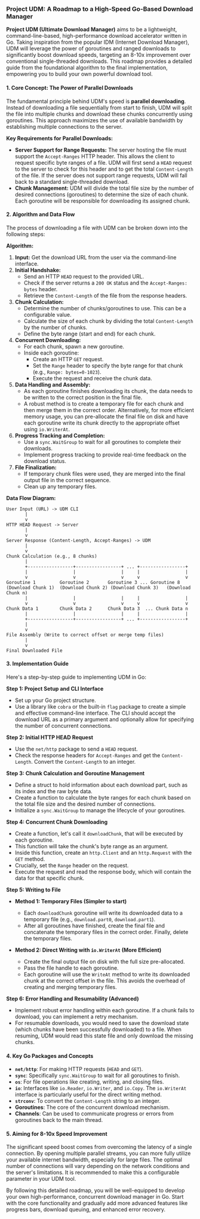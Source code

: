 ### Project UDM: A Roadmap to a High-Speed Go-Based Download Manager

**Project UDM (Ultimate Download Manager)** aims to be a lightweight, command-line-based, high-performance download accelerator written in Go. Taking inspiration from the popular IDM (Internet Download Manager), UDM will leverage the power of goroutines and ranged downloads to significantly boost download speeds, targeting an 8-10x improvement over conventional single-threaded downloads. This roadmap provides a detailed guide from the foundational algorithm to the final implementation, empowering you to build your own powerful download tool.

#### 1. Core Concept: The Power of Parallel Downloads

The fundamental principle behind UDM's speed is **parallel downloading**. Instead of downloading a file sequentially from start to finish, UDM will split the file into multiple chunks and download these chunks concurrently using goroutines. This approach maximizes the use of available bandwidth by establishing multiple connections to the server.

**Key Requirements for Parallel Downloads:**

*   **Server Support for Range Requests:** The server hosting the file must support the `Accept-Ranges` HTTP header. This allows the client to request specific byte ranges of a file. UDM will first send a `HEAD` request to the server to check for this header and to get the total `Content-Length` of the file. If the server does not support range requests, UDM will fall back to a standard single-threaded download.
*   **Chunk Management:** UDM will divide the total file size by the number of desired connections (goroutines) to determine the size of each chunk. Each goroutine will be responsible for downloading its assigned chunk.

#### 2. Algorithm and Data Flow

The process of downloading a file with UDM can be broken down into the following steps:

**Algorithm:**

1.  **Input:** Get the download URL from the user via the command-line interface.
2.  **Initial Handshake:**
    *   Send an HTTP `HEAD` request to the provided URL.
    *   Check if the server returns a `200 OK` status and the `Accept-Ranges: bytes` header.
    *   Retrieve the `Content-Length` of the file from the response headers.
3.  **Chunk Calculation:**
    *   Determine the number of chunks/goroutines to use. This can be a configurable value.
    *   Calculate the size of each chunk by dividing the total `Content-Length` by the number of chunks.
    *   Define the byte range (start and end) for each chunk.
4.  **Concurrent Downloading:**
    *   For each chunk, spawn a new goroutine.
    *   Inside each goroutine:
        *   Create an HTTP `GET` request.
        *   Set the `Range` header to specify the byte range for that chunk (e.g., `Range: bytes=0-1023`).
        *   Execute the request and receive the chunk data.
5.  **Data Handling and Assembly:**
    *   As each goroutine finishes downloading its chunk, the data needs to be written to the correct position in the final file.
    *   A robust method is to create a temporary file for each chunk and then merge them in the correct order. Alternatively, for more efficient memory usage, you can pre-allocate the final file on disk and have each goroutine write its chunk directly to the appropriate offset using `io.WriterAt`.
6.  **Progress Tracking and Completion:**
    *   Use a `sync.WaitGroup` to wait for all goroutines to complete their downloads.
    *   Implement progress tracking to provide real-time feedback on the download status.
7.  **File Finalization:**
    *   If temporary chunk files were used, they are merged into the final output file in the correct sequence.
    *   Clean up any temporary files.

**Data Flow Diagram:**

```
User Input (URL) -> UDM CLI
       |
       v
HTTP HEAD Request -> Server
       |
       v
Server Response (Content-Length, Accept-Ranges) -> UDM
       |
       v
Chunk Calculation (e.g., 8 chunks)
       |
       +-----------------+-----------------+ ... +-----------------+
       |                 |                 |     |                 |
       v                 v                 v     v                 v
Goroutine 1         Goroutine 2       Goroutine 3 ... Goroutine 8
(Download Chunk 1)  (Download Chunk 2) (Download Chunk 3)   (Download Chunk n)
       |                 |                 |     |                 |
       v                 v                 v     v                 v
Chunk Data 1        Chunk Data 2      Chunk Data 3  ... Chunk Data n
       |                 |                 |     |                 |
       +-----------------+-----------------+ ... +-----------------+
       |
       v
File Assembly (Write to correct offset or merge temp files)
       |
       v
Final Downloaded File
```

#### 3. Implementation Guide

Here's a step-by-step guide to implementing UDM in Go:

**Step 1: Project Setup and CLI Interface**

*   Set up your Go project structure.
*   Use a library like `cobra` or the built-in `flag` package to create a simple and effective command-line interface. The CLI should accept the download URL as a primary argument and optionally allow for specifying the number of concurrent connections.

**Step 2: Initial HTTP HEAD Request**

*   Use the `net/http` package to send a `HEAD` request.
*   Check the response headers for `Accept-Ranges` and get the `Content-Length`. Convert the `Content-Length` to an integer.

**Step 3: Chunk Calculation and Goroutine Management**

*   Define a struct to hold information about each download part, such as its index and the raw byte data.
*   Create a function to calculate the byte ranges for each chunk based on the total file size and the desired number of connections.
*   Initialize a `sync.WaitGroup` to manage the lifecycle of your goroutines.

**Step 4: Concurrent Chunk Downloading**

*   Create a function, let's call it `downloadChunk`, that will be executed by each goroutine.
*   This function will take the chunk's byte range as an argument.
*   Inside this function, create an `http.Client` and an `http.Request` with the `GET` method.
*   Crucially, set the `Range` header on the request.
*   Execute the request and read the response body, which will contain the data for that specific chunk.

**Step 5: Writing to File**

*   **Method 1: Temporary Files (Simpler to start)**
    *   Each `downloadChunk` goroutine will write its downloaded data to a temporary file (e.g., `download.part0`, `download.part1`).
    *   After all goroutines have finished, create the final file and concatenate the temporary files in the correct order. Finally, delete the temporary files.

*   **Method 2: Direct Writing with `io.WriterAt` (More Efficient)**
    *   Create the final output file on disk with the full size pre-allocated.
    *   Pass the file handle to each goroutine.
    *   Each goroutine will use the `WriteAt` method to write its downloaded chunk at the correct offset in the file. This avoids the overhead of creating and merging temporary files.

**Step 6: Error Handling and Resumability (Advanced)**

*   Implement robust error handling within each goroutine. If a chunk fails to download, you can implement a retry mechanism.
*   For resumable downloads, you would need to save the download state (which chunks have been successfully downloaded) to a file. When resuming, UDM would read this state file and only download the missing chunks.

#### 4. Key Go Packages and Concepts

*   **`net/http`**: For making HTTP requests (`HEAD` and `GET`).
*   **`sync`**: Specifically `sync.WaitGroup` to wait for all goroutines to finish.
*   **`os`**: For file operations like creating, writing, and closing files.
*   **`io`**: Interfaces like `io.Reader`, `io.Writer`, and `io.Copy`. The `io.WriterAt` interface is particularly useful for the direct writing method.
*   **`strconv`**: To convert the `Content-Length` string to an integer.
*   **Goroutines**: The core of the concurrent download mechanism.
*   **Channels**: Can be used to communicate progress or errors from goroutines back to the main thread.

#### 5. Aiming for 8-10x Speed Improvement

The significant speed boost comes from overcoming the latency of a single connection. By opening multiple parallel streams, you can more fully utilize your available internet bandwidth, especially for large files. The optimal number of connections will vary depending on the network conditions and the server's limitations. It is recommended to make this a configurable parameter in your UDM tool.

By following this detailed roadmap, you will be well-equipped to develop your own high-performance, concurrent download manager in Go. Start with the core functionality and gradually add more advanced features like progress bars, download queuing, and enhanced error recovery.